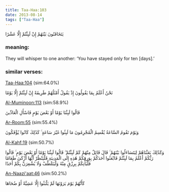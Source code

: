 ```yaml
---
title: Taa-Haa:103
date: 2013-08-14
tags: ["Taa-Haa"]
---
```

يَتَخَافَتُونَ بَيْنَهُمْ إِنْ لَبِثْتُمْ إِلَّا عَشْرًا
### meaning: 
They will whisper to one another: ‘You have stayed only for ten [days].’
### similar verses: 

[Taa-Haa:104](/20/104) (sim:64.0%)

نَحْنُ أَعْلَمُ بِمَا يَقُولُونَ إِذْ يَقُولُ أَمْثَلُهُمْ طَرِيقَةً إِنْ لَبِثْتُمْ إِلَّا يَوْمًا

[Al-Muminoon:113](/23/113) (sim:58.9%)

قَالُوا لَبِثْنَا يَوْمًا أَوْ بَعْضَ يَوْمٍ فَاسْأَلِ الْعَادِّينَ

[Ar-Room:55](/30/55) (sim:55.4%)

وَيَوْمَ تَقُومُ السَّاعَةُ يُقْسِمُ الْمُجْرِمُونَ مَا لَبِثُوا غَيْرَ سَاعَةٍ ۚ كَذَٰلِكَ كَانُوا يُؤْفَكُونَ

[Al-Kahf:19](/18/19) (sim:50.7%)

وَكَذَٰلِكَ بَعَثْنَاهُمْ لِيَتَسَاءَلُوا بَيْنَهُمْ ۚ قَالَ قَائِلٌ مِنْهُمْ كَمْ لَبِثْتُمْ ۖ قَالُوا لَبِثْنَا يَوْمًا أَوْ بَعْضَ يَوْمٍ ۚ قَالُوا رَبُّكُمْ أَعْلَمُ بِمَا لَبِثْتُمْ فَابْعَثُوا أَحَدَكُمْ بِوَرِقِكُمْ هَٰذِهِ إِلَى الْمَدِينَةِ فَلْيَنْظُرْ أَيُّهَا أَزْكَىٰ طَعَامًا فَلْيَأْتِكُمْ بِرِزْقٍ مِنْهُ وَلْيَتَلَطَّفْ وَلَا يُشْعِرَنَّ بِكُمْ أَحَدًا

[An-Naazi'aat:46](/79/46) (sim:50.2%)

كَأَنَّهُمْ يَوْمَ يَرَوْنَهَا لَمْ يَلْبَثُوا إِلَّا عَشِيَّةً أَوْ ضُحَاهَا
